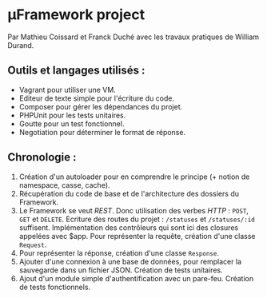 µFramework project
==================

Par Mathieu Coissard et Franck Duché avec les travaux pratiques de William Durand.

Outils et langages utilisés :
-----------------------------

* Vagrant pour utiliser une VM.
* Editeur de texte simple pour l'écriture du code.
* Composer pour gérer les dépendances du projet.
* PHPUnit pour les tests unitaires.
* Goutte pour un test fonctionnel.
* Negotiation pour déterminer le format de réponse.

Chronologie :
-------------

1.	Création d'un autoloader pour en comprendre le principe (+ notion de namespace, casse, cache).
2.	Récupération du code de base et de l'architecture des dossiers du Framework.
3.	Le Framework se veut *REST*. Donc utilisation des verbes *HTTP* : `POST`, `GET` et `DELETE`.
	Ecriture des routes du projet : `/statuses` et `/statuses/:id` suffisent.
	Implémentation des contrôleurs qui sont ici des closures appelées avec $app.
	Pour représenter la requête, création d'une classe `Request`.
4.	Pour représenter la réponse, création d'une classe `Response`.
5.	Ajouter d'une connexion à une base de données, pour remplacer la sauvegarde dans un fichier JSON.
	Création de tests unitaires.
6.	Ajout d'un module simple d'authentification avec un pare-feu.
	Création de tests fonctionnels.